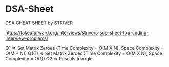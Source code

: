 # DSA-Sheet
DSA CHEAT SHEET by STRIVER

https://takeuforward.org/interviews/strivers-sde-sheet-top-coding-interview-problems/

Q1 => Set Matrix Zeroes (Time Complexity = O(M X N), Space Complexity = O(M + N))
Q1(1) => Set Matrix Zeroes (Time Complexity = O(M X N), Space Complexity = O(1))
Q2 => Pascals triangle
